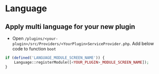 # Language

## Apply multi language for your new plugin

- Open `/plugins/<your-plugin>/src/Providers/<YourPlugin>ServiceProvider.php`. Add below code to function `boot`

```php
if (defined('LANGUAGE_MODULE_SCREEN_NAME')) {
    Language::registerModule([<YOUR_PLUGIN>_MODULE_SCREEN_NAME]);
}
```
